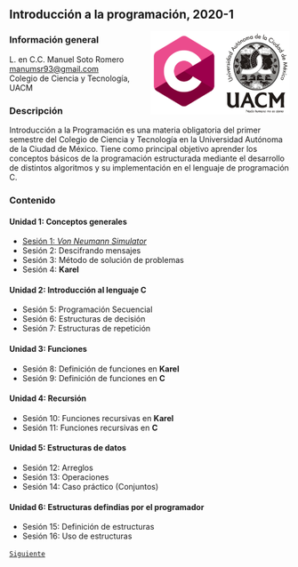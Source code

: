 ## Introducción a la programación, 2020-1

<img src="imagenes/logo.png" align="right" width="250" height="150">

### Información general

L. en C.C. Manuel Soto Romero  
manumsr93@gmail.com   
Colegio de Ciencia y Tecnología, UACM

### Descripción

Introducción a la Programación es una materia obligatoria del primer semestre del Colegio de Ciencia y Tecnología en la Universidad Autónoma de la Ciudad de México. Tiene como principal objetivo aprender los conceptos básicos de la programación estructurada mediante el desarrollo de distintos algoritmos y su implementación en el lenguaje de programación C.

### Contenido

#### Unidad 1: Conceptos generales

- [Sesión 1: *Von Neumann Simulator*](sesion01/README.md)
- Sesión 2: Descifrando mensajes
- Sesión 3: Método de solución de problemas
- Sesión 4: __Karel__

#### Unidad 2: Introducción al lenguaje C

- Sesión 5: Programación Secuencial
- Sesión 6: Estructuras de decisión
- Sesión 7: Estructuras de repetición

#### Unidad 3: Funciones

- Sesión 8: Definición de funciones en __Karel__
- Sesión 9: Definición de funciones en __C__

#### Unidad 4: Recursión

- Sesión 10: Funciones recursivas en __Karel__
- Sesión 11: Funciones recursivas en __C__

#### Unidad 5: Estructuras de datos

- Sesión 12: Arreglos
- Sesión 13: Operaciones
- Sesión 14: Caso práctico (Conjuntos)

#### Unidad 6: Estructuras defindias por el programador

- Sesión 15: Definición de estructuras
- Sesión 16: Uso de estructuras

[`Siguiente`](sesion01/README.md)
